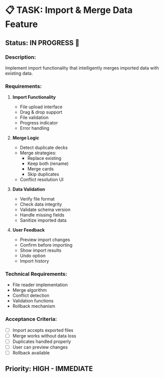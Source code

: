 # 📋 TASK: Import & Merge Data Feature

## Status: IN PROGRESS 🚧

### Description:
Implement import functionality that intelligently merges imported data with existing data.

### Requirements:
1. **Import Functionality**
   - File upload interface
   - Drag & drop support
   - File validation
   - Progress indicator
   - Error handling

2. **Merge Logic**
   - Detect duplicate decks
   - Merge strategies:
     - Replace existing
     - Keep both (rename)
     - Merge cards
     - Skip duplicates
   - Conflict resolution UI

3. **Data Validation**
   - Verify file format
   - Check data integrity
   - Validate schema version
   - Handle missing fields
   - Sanitize imported data

4. **User Feedback**
   - Preview import changes
   - Confirm before importing
   - Show import results
   - Undo option
   - Import history

### Technical Requirements:
- File reader implementation
- Merge algorithm
- Conflict detection
- Validation functions
- Rollback mechanism

### Acceptance Criteria:
- [ ] Import accepts exported files
- [ ] Merge works without data loss
- [ ] Duplicates handled properly
- [ ] User can preview changes
- [ ] Rollback available

## Priority: HIGH - IMMEDIATE
